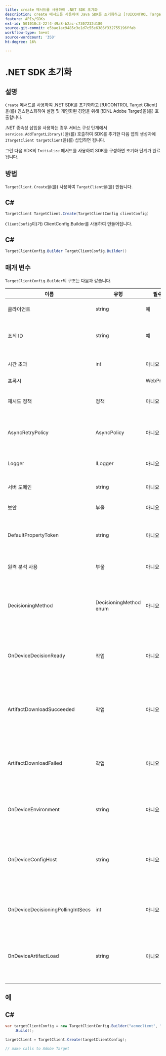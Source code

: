 ```yaml
---
title: create 메서드를 사용하여 .NET SDK 초기화
description: create 메서드를 사용하여 Java SDK를 초기화하고 [!UICONTROL TargetClient]을(를) 인스턴스화하여 실험 및 개인화된 경험을 위해  [!DNL Adobe Target] 을(를) 호출하는 방법에 대해 알아봅니다.
feature: APIs/SDKs
exl-id: 501010c3-22f4-49a8-b2ac-c7307232d180
source-git-commit: e5bae1ac9485c3e1d7c55e6386f332755196ffab
workflow-type: tm+mt
source-wordcount: '350'
ht-degree: 16%

---
```


# .NET SDK 초기화

## 설명

`Create` 메서드를 사용하여 .NET SDK를 초기화하고 [!UICONTROL Target Client]을(를) 인스턴스화하여 실험 및 개인화된 경험을 위해 [!DNL Adobe Target]을(를) 호출합니다.

.NET 종속성 삽입을 사용하는 경우 서비스 구성 단계에서 `services.AddTargetLibrary()`을(를) 호출하여 SDK를 추가한 다음 앱의 생성자에 `ITargetClient targetClient`을(를) 삽입하면 됩니다.

그런 다음 SDK의 `Initialize` 메서드를 사용하여 SDK를 구성하면 초기화 단계가 완료됩니다.

## 방법

`TargetClient.Create`을(를) 사용하여 `TargetClient`을(를) 만듭니다.

## C\#

```csharp {line-numbers="true"}
TargetClient TargetClient.Create(TargetClientConfig clientConfig)
```

`ClientConfig`이(가) ClientConfig.Builder를 사용하여 만들어집니다.

## C\#

```csharp {line-numbers="true"}
TargetClientConfig.Builder TargetClientConfig.Builder()
```

## 매개 변수

`TargetClientConfig.Builder`의 구조는 다음과 같습니다.

| 이름 | 유형 | 필수 | 기본값 | 설명 |
| --- | --- | --- | --- | --- |
| 클라이언트 | string | 예 | 없음 | [!UICONTROL Target Client Id] |
| 조직 ID | string | 예 | 없음 | [!UICONTROL Experience Cloud Organization ID] |
| 시간 초과 | int | 아니요 | 10000 | 모든 요청에 대한 시간 제한(밀리초) |
| 프록시 |  | WebProxy | 아니요 | null | 모든 [!DNL Target]개 요청에 대한 프록시 |
| 재시도 정책 | 정책 | 아니요 | null | 모든 [!DNL Target]개 요청에 대한 정책 다시 시도 |
| AsyncRetryPolicy | AsyncPolicy | 아니요 | null | 모든 [!DNL Target] 요청에 대한 비동기 다시 시도 정책 |
| Logger | ILogger | 아니요 | null | [!DNL Target]개 요청 및 응답의 디버그 로깅에 사용됩니다. |
| 서버 도메인 | string | 아니요 | `client.tt.omtrdc.net` | 기본 호스트 이름 무시 |
| 보안 | 부울 | 아니요 | true | HTTP 체계를 적용하도록 설정 해제 |
| DefaultPropertyToken | string | 아니요 | null | `getOffers` 호출마다 기본 속성 토큰을 설정합니다. |
| 원격 분석 사용 | 부울 | 아니요 | true | SDK 사용 환경을 개선하기 위해 원격 분석 데이터 보내기 |
| DecisioningMethod | DecisioningMethod enum | 아니요 | 서버측 | 온디바이스 의사 결정을 활성화하려면 OnDevice 또는 Hybrid로 설정해야 합니다. |
| OnDeviceDecisionReady | 작업 | 아니요 | null | 온디바이스 의사 결정 준비 이벤트에 대한 위임(온디바이스 의사 결정이 준비되면 한 번 호출됨) |
| ArtifactDownloadSucceeded | 작업 | 아니요 | null | 온디바이스 의사 결정 아티팩트 다운로드 성공(성공한 각 아티팩트 다운로드에서 호출됨)에 대한 위임 |
| ArtifactDownloadFailed | 작업 | 아니요 | null | 온디바이스 의사 결정 아티팩트 다운로드 실패(실패한 각 아티팩트 다운로드에 대해 호출됨)에 대한 위임 |
| OnDeviceEnvironment | string | 아니요 | production | 스테이징과 같은 다른 온디바이스 환경을 지정하는 데 사용할 수 있습니다. |
| OnDeviceConfigHost | string | 아니요 | `assets.adobetarget.com` | 온디바이스 의사 결정 아티팩트 파일을 다운로드하는 데 사용할 다른 호스트를 지정하는 데 사용할 수 있습니다. |
| OnDeviceDecisioningPollingIntSecs | int | 아니요 | 300(5분) | 온디바이스 의사 결정 아티팩트 파일 가져오기 사이의 시간(초) |
| OnDeviceArtifactLoad | string | 아니요 | null | 즉각적인 실행이 가능하도록 로컬 아티팩트 페이로드를 사용하여 디바이스에서 의사 결정 제공 |

## 예

## C\#

```csharp {line-numbers="true"}
var targetClientConfig = new TargetClientConfig.Builder("acmeclient", "ABCDEF012345677890ABCDEF0@AdobeOrg")
    .Build();

targetClient = TargetClient.Create(targetClientConfig);

// make calls to Adobe Target
```
